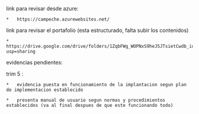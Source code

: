 link para revisar desde azure:

	*	https://campeche.azurewebsites.net/

link para revisar el portafolio (esta estructurado, falta subir los contenidos) 

	*	https://drive.google.com/drive/folders/1ZqbFWg_WOPNxS9heJ5JTsietCwdb_iuK?usp=sharing


evidencias pendientes:

trim 5 :

	* 	evidencia puesta en funcionamiento de la implantacion segun plan de implementacion establecido

	*	presenta manual de usuario segun normas y procedimientos establecidos (va al final despues de que este funcionando todo)
